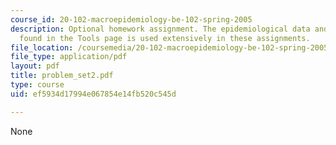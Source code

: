 ```yaml
---
course_id: 20-102-macroepidemiology-be-102-spring-2005
description: Optional homework assignment. The epidemiological data and analysis program
  found in the Tools page is used extensively in these assignments.
file_location: /coursemedia/20-102-macroepidemiology-be-102-spring-2005/ef5934d17994e067854e14fb520c545d_problem_set2.pdf
file_type: application/pdf
layout: pdf
title: problem_set2.pdf
type: course
uid: ef5934d17994e067854e14fb520c545d

---
```

None